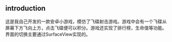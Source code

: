 ## introduction

这是我自己开发的一款安卓小游戏，模仿了飞碟射击游戏。游戏中会有一个飞碟从屏幕下方飞向上方，点击飞碟便可以积分。游戏还实现了排行榜，生命值等功能。界面的切换主要通过SurfaceView实现的。
